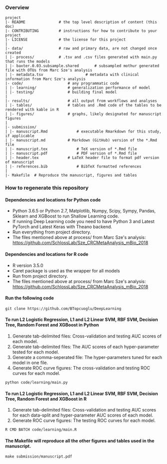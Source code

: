 ### Overview

	project
	|- README         		# the top level description of content (this doc)
	|- CONTRIBUTING    		# instructions for how to contribute to your project
	|- LICENSE         		# the license for this project
	|
	|- data/           		# raw and primary data, are not changed once created
	| |- process/     		# .tsv and .csv files generated with main.py that runs the models
	| |- baxter.0.03.subsample.shared      	# subsampled mothur generated file with OTUs from Marc Sze's analysis
	| |- metadata.tsv     		        # metadata with clinical information from Marc Sze's analysis 		
	|- code/          			# any programmatic code
	| |- learning/    			# generalization performance of model
	| |- testing/     			# building final model
	|
	|- results/        			# all output from workflows and analyses
	| |- tables/      			# tables and .Rmd code of the tables to be rendered with kable in R
	| |- figures/     			# graphs, likely designated for manuscript figures
	|
	|- submission/
	| |- manuscript.Rmd 			# executable Rmarkdown for this study, if applicable
	| |- manuscript.md 			# Markdown (GitHub) version of the *.Rmd file 
	| |- manuscript.tex 			# TeX version of *.Rmd file 
	| |- manuscript.pdf 			# PDF version of *.Rmd file 
	| |- header.tex 			# LaTeX header file to format pdf version of manuscript 
	| |- references.bib 			# BibTeX formatted references 
	|
	|- Makefile	 # Reproduce the manuscript, figures and tables



### How to regenerate this repository

#### Dependencies and locations for Python code
* Python 3.6.5 or Python 2.7, Matplotlib, Numpy, Scipy, Sympy, Pandas, Sklearn and XGBoost to run Shallow Learning code. 
* If running Deep Learning code you need to have Python 3 and Latest PyTorch and Latest Keras with Theano backend.
* Run everything from project directory.
* The files mentioned above at process/ from Marc Sze's analysis: https://github.com/SchlossLab/Sze_CRCMetaAnalysis_mBio_2018

#### Dependencies and locations for R code
* R version 3.5.0 
* Caret package is used as the wrapper for all models
* Run from project directory.
* The files mentioned above at process/ from Marc Sze's analysis: https://github.com/SchlossLab/Sze_CRCMetaAnalysis_mBio_2018

#### Run the following code
```
git clone https://github.com/BTopcuoglu/DeepLearning
```
#### To run L2 Logistic Regression, L1 and L2 Linear SVM, RBF SVM, Decision Tree, Random Forest and XGBoost in Python
1. Generate tab-delimited files: Cross-validation and testing AUC scores of each model.
2. Generate tab-delimited files: The AUC scores of each hyper-parameter tested for each model.
3. Generate a comma-seperated file: The hyper-parameters tuned for each model in one file.
4. Generate ROC curve figures: The cross-validation and testing ROC curves for each model. 

```
python code/learning/main.py
```

#### To run L2 Logistic Regression, L1 and L2 Linear SVM, RBF SVM, Decision Tree, Random Forest and XGBoost in R
1. Generate tab-delimited files: Cross-validation and testing AUC scores for each data-split and hyper-parameter AUC scores of each model.
2. Generate ROC curve figures: The testing ROC curves for each model. 
```
R CMD BATCH code/learning/main.R
```
#### The Makefile will reproduce all the other figures and tables used in the manuscript.
```
make submission/manuscript.pdf
```


